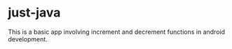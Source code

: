 # just-java
This is a basic app involving increment and decrement functions in android development.
